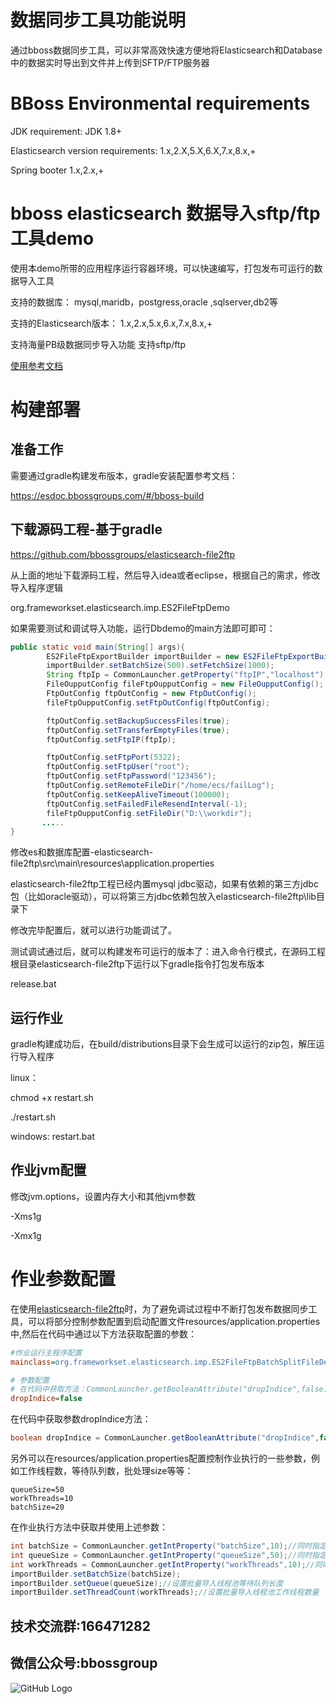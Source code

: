 # 数据同步工具功能说明
通过bboss数据同步工具，可以非常高效快速方便地将Elasticsearch和Database中的数据实时导出到文件并上传到SFTP/FTP服务器
# BBoss Environmental requirements

JDK requirement: JDK 1.8+

Elasticsearch version requirements: 1.x,2.X,5.X,6.X,7.x,8.x,+

Spring booter 1.x,2.x,+
# bboss elasticsearch 数据导入sftp/ftp工具demo
使用本demo所带的应用程序运行容器环境，可以快速编写，打包发布可运行的数据导入工具

支持的数据库：
mysql,maridb，postgress,oracle ,sqlserver,db2等

支持的Elasticsearch版本：
1.x,2.x,5.x,6.x,7.x,8.x,+

支持海量PB级数据同步导入功能
支持sftp/ftp

[使用参考文档](https://esdoc.bbossgroups.com/#/elasticsearch-sftp)


# 构建部署
## 准备工作
需要通过gradle构建发布版本，gradle安装配置参考文档：

https://esdoc.bbossgroups.com/#/bboss-build

## 下载源码工程-基于gradle
<https://github.com/bbossgroups/elasticsearch-file2ftp>

从上面的地址下载源码工程，然后导入idea或者eclipse，根据自己的需求，修改导入程序逻辑

org.frameworkset.elasticsearch.imp.ES2FileFtpDemo

如果需要测试和调试导入功能，运行Dbdemo的main方法即可即可：


```java
public static void main(String[] args){
		ES2FileFtpExportBuilder importBuilder = new ES2FileFtpExportBuilder();
		importBuilder.setBatchSize(500).setFetchSize(1000);
		String ftpIp = CommonLauncher.getProperty("ftpIP","localhost");//同时指定了默认值
		FileOupputConfig fileFtpOupputConfig = new FileOupputConfig();
		FtpOutConfig ftpOutConfig = new FtpOutConfig();
		fileFtpOupputConfig.setFtpOutConfig(ftpOutConfig);

		ftpOutConfig.setBackupSuccessFiles(true);
		ftpOutConfig.setTransferEmptyFiles(true);
		ftpOutConfig.setFtpIP(ftpIp);

		ftpOutConfig.setFtpPort(5322);
		ftpOutConfig.setFtpUser("root");
		ftpOutConfig.setFtpPassword("123456");
		ftpOutConfig.setRemoteFileDir("/home/ecs/failLog");
		ftpOutConfig.setKeepAliveTimeout(100000);
		ftpOutConfig.setFailedFileResendInterval(-1);
		fileFtpOupputConfig.setFileDir("D:\\workdir");
       .....
}
```

修改es和数据库配置-elasticsearch-file2ftp\src\main\resources\application.properties

elasticsearch-file2ftp工程已经内置mysql jdbc驱动，如果有依赖的第三方jdbc包（比如oracle驱动），可以将第三方jdbc依赖包放入elasticsearch-file2ftp\lib目录下

修改完毕配置后，就可以进行功能调试了。


测试调试通过后，就可以构建发布可运行的版本了：进入命令行模式，在源码工程根目录elasticsearch-file2ftp下运行以下gradle指令打包发布版本

release.bat

## 运行作业
gradle构建成功后，在build/distributions目录下会生成可以运行的zip包，解压运行导入程序

linux：

chmod +x restart.sh

./restart.sh

windows: restart.bat

## 作业jvm配置
修改jvm.options，设置内存大小和其他jvm参数

-Xms1g

-Xmx1g



# 作业参数配置

在使用[elasticsearch-file2ftp](https://github.com/bbossgroups/elasticsearch-file2ftp)时，为了避免调试过程中不断打包发布数据同步工具，可以将部分控制参数配置到启动配置文件resources/application.properties中,然后在代码中通过以下方法获取配置的参数：

```ini
#作业运行主程序配置
mainclass=org.frameworkset.elasticsearch.imp.ES2FileFtpBatchSplitFileDemo

# 参数配置
# 在代码中获取方法：CommonLauncher.getBooleanAttribute("dropIndice",false);//同时指定了默认值false
dropIndice=false
```

在代码中获取参数dropIndice方法：

```java
boolean dropIndice = CommonLauncher.getBooleanAttribute("dropIndice",false);//同时指定了默认值false
```

另外可以在resources/application.properties配置控制作业执行的一些参数，例如工作线程数，等待队列数，批处理size等等：

```
queueSize=50
workThreads=10
batchSize=20
```

在作业执行方法中获取并使用上述参数：

```java
int batchSize = CommonLauncher.getIntProperty("batchSize",10);//同时指定了默认值
int queueSize = CommonLauncher.getIntProperty("queueSize",50);//同时指定了默认值
int workThreads = CommonLauncher.getIntProperty("workThreads",10);//同时指定了默认值
importBuilder.setBatchSize(batchSize);
importBuilder.setQueue(queueSize);//设置批量导入线程池等待队列长度
importBuilder.setThreadCount(workThreads);//设置批量导入线程池工作线程数量
```

 

## 技术交流群:166471282 

## 微信公众号:bbossgroup   
![GitHub Logo](https://static.oschina.net/uploads/space/2017/0617/094201_QhWs_94045.jpg)


